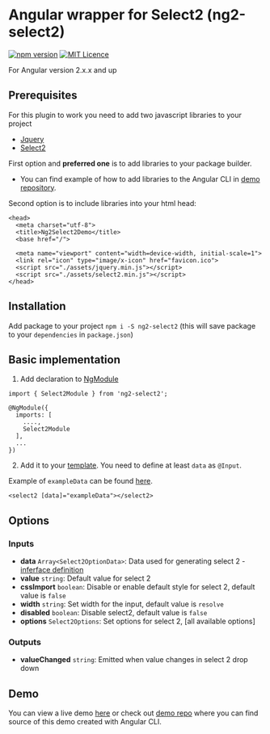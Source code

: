 # Angular wrapper for Select2 (ng2-select2)

[![npm version](https://badge.fury.io/js/ng2-select2.svg)](https://badge.fury.io/js/ng2-select2) [![MIT Licence](https://badges.frapsoft.com/os/mit/mit.svg?v=103)](https://opensource.org/licenses/mit-license.php)

For Angular version 2.x.x and up


## Prerequisites

For this plugin to work you need to add two javascript libraries to your project
- [Jquery](https://jquery.com/download/)
- [Select2](https://select2.github.io/)

First option and **preferred one** is to add libraries to your package builder.
- You can find example of how to add libraries to the Angular CLI in [demo repository](https://github.com/frazanwer-arch/ng2-select2-demo/blob/master/.angular-cli.json#L24-L25). 
 
Second option is to include libraries into your html head:

```
<head>
  <meta charset="utf-8">
  <title>Ng2Select2Demo</title>
  <base href="/">

  <meta name="viewport" content="width=device-width, initial-scale=1">
  <link rel="icon" type="image/x-icon" href="favicon.ico">
  <script src="./assets/jquery.min.js"></script>		
  <script src="./assets/select2.min.js"></script>
</head>
```

## Installation

Add package to your project `npm i -S ng2-select2` (this will save package to your `dependencies` in `package.json`)


## Basic implementation

1) Add declaration to [NgModule](https://github.com/frazanwer-arch/ng2-select2-demo/blob/master/src/app/app.module.ts#L35)
```
import { Select2Module } from 'ng2-select2';

@NgModule({
  imports: [
    ....,
    Select2Module
  ],
  ...
})
```

2) Add it to your [template](https://github.com/frazanwer-arch/ng2-select2-demo/blob/master/src/app/demos/basic/basic.component.html#L3). You need to define at least `data` as `@Input`.

Example of `exampleData` can be found [here](https://github.com/frazanwer-arch/ng2-select2-demo/blob/master/src/app/demos/basic/basic.component.ts#L13).

```
<select2 [data]="exampleData"></select2>
```


## Options

### Inputs
* **data** `Array<Select2OptionData>`: Data used for generating select 2 - [inferface definition](https://github.com/frazanwer-arch/ng2-select2/blob/master/lib/ng2-select2.interface.ts#L1)
* **value** `string`: Default value for select 2
* **cssImport** `boolean`: Disable or enable default style for select 2, default value is `false`
* **width** `string`: Set width for the input, default value is `resolve`
* **disabled** `boolean`: Disable select2, default value is `false`
* **options** `Select2Options`: Set options for select 2, [all available options] 
### Outputs
* **valueChanged** `string`: Emitted when value changes in select 2 drop down 


## Demo

You can view a live demo [here](https://frazanwer-arch.github.io/ng2-select2-demo) or check out [demo repo](https://github.com/frazanwer-arch/ng2-select2-demo/) where you can find source of this demo created with Angular CLI.

